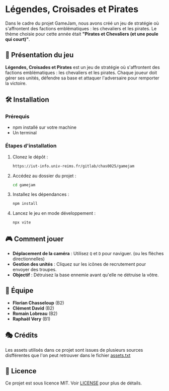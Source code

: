 # Légendes, Croisades et Pirates


Dans le cadre du projet GameJam, nous avons créé un jeu de stratégie où s'affrontent des factions emblématiques : les chevaliers et les pirates. Le thème choisie pour cette année était **"Pirates et Chevaliers (et une poule qui court)"**.


## 📜 Présentation du jeu
**Légendes, Croisades et Pirates** est un jeu de stratégie où s'affrontent des factions emblématiques : les chevaliers et les pirates. Chaque joueur doit gérer ses unités, défendre sa base et attaquer l'adversaire pour remporter la victoire.

## 🛠 Installation
### Prérequis
- npm installé sur votre machine
- Un terminal

### Étapes d'installation
1. Clonez le dépôt :
   ```sh
   https://iut-info.univ-reims.fr/gitlab/chas0025/gamejam
   ```
2. Accédez au dossier du projet :
   ```sh
   cd gamejam
   ```
3. Installez les dépendances :
   ```sh
   npm install
   ```
4. Lancez le jeu en mode développement :
   ```sh
   npx vite
   ```

## 🎮 Comment jouer
- **Déplacement de la caméra** : Utilisez `Q` et `D` pour naviguer. (ou les flèches directionnelles)
- **Gestion des unités** : Cliquez sur les icônes de recrutement pour envoyer des troupes.
- **Objectif** : Détruisez la base ennemie avant qu'elle ne détruise la vôtre.

## 👥 Équipe
- **Florian Chasseloup** (B2)
- **Clément David** (B2)
- **Romain Lobreau** (B2)
- **Raphaël Very** (B1)
  
## 🎭 Crédits
Les assets utilisés dans ce projet sont issues de plusieurs sources disfférentes que l'on peut retrouver dans le fichier [assets.txt](./assets.txt)

## 📜 Licence
Ce projet est sous licence MIT. Voir [LICENSE](./LICENSE) pour plus de détails.